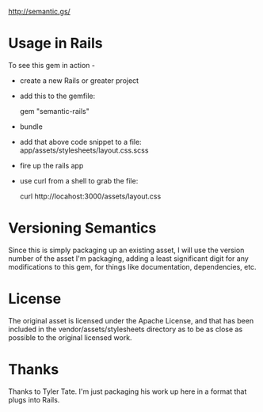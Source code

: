 http://semantic.gs/
# Usage in Rails

To see this gem in action - 

 - create a new Rails or greater project
 - add this to the gemfile:

	gem "semantic-rails"
	
 - bundle
 - add that above code snippet to a file: app/assets/stylesheets/layout.css.scss
 - fire up the rails app
 - use curl from a shell to grab the file:

	curl http://locahost:3000/assets/layout.css
	
	
# Versioning Semantics

Since this is simply packaging up an existing asset, I will use the version number of the asset I'm packaging, adding a least significant digit for any modifications to this gem, for things like documentation, dependencies, etc.

# License

The original asset is licensed under the Apache License, and that has been included in the vendor/assets/stylesheets directory as to be as close as possible to the original licensed work.

# Thanks

Thanks to Tyler Tate.  I'm just packaging his work up here in a format that plugs into Rails.
